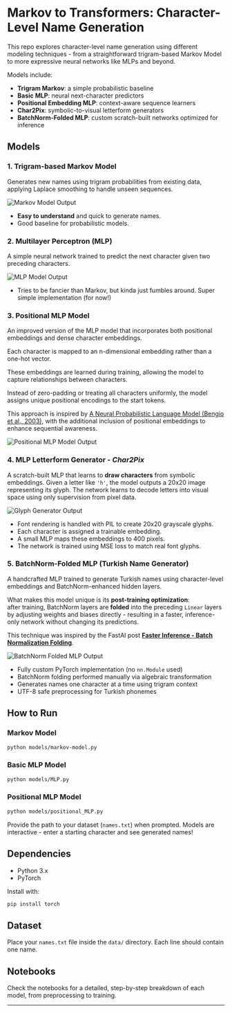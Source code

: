 # Markov to Transformers: Character-Level Name Generation

This repo explores character-level name generation using different modeling techniques - from a straightforward trigram-based Markov Model to more expressive neural networks like MLPs and beyond.

Models include:
- **Trigram Markov**: a simple probabilistic baseline
- **Basic MLP**: neural next-character predictors
- **Positional Embedding MLP**: context-aware sequence learners
- **Char2Pix**: symbolic-to-visual letterform generators
- **BatchNorm-Folded MLP**: custom scratch-built networks optimized for inference

## Models

### 1. Trigram-based Markov Model

Generates new names using trigram probabilities from existing data, applying Laplace smoothing to handle unseen sequences.

![Markov Model Output](results/markov_model.png)

- **Easy to understand** and quick to generate names.
- Good baseline for probabilistic models.

### 2. Multilayer Perceptron (MLP)

A simple neural network trained to predict the next character given two preceding characters.

![MLP Model Output](results/mlp_model.png)

- Tries to be fancier than Markov, but kinda just fumbles around. Super simple implementation (for now!)

### 3. Positional MLP Model

An improved version of the MLP model that incorporates both positional embeddings and dense character embeddings.

Each character is mapped to an n-dimensional embedding rather than a one-hot vector.

These embeddings are learned during training, allowing the model to capture relationships between characters.

Instead of zero-padding or treating all characters uniformly, the model assigns unique positional encodings to the start tokens.

This approach is inspired by [A Neural Probabilistic Language Model (Bengio et al., 2003)](https://www.jmlr.org/papers/volume3/bengio03a/bengio03a.pdf), with the additional inclusion of positional embeddings to enhance sequential awareness.

![Positional MLP Model Output](results/positional_mlp.png)

### 4. MLP Letterform Generator  -  *Char2Pix*
A scratch-built MLP that learns to **draw characters** from symbolic embeddings. Given a letter like `'h'`, the model outputs a 20x20 image representing its glyph. The network learns to decode letters into visual space using only supervision from pixel data.

![Glyph Generator Output](results/glyph_mlp.png)

- Font rendering is handled with PIL to create 20x20 grayscale glyphs.
- Each character is assigned a trainable embedding.
- A small MLP maps these embeddings to 400 pixels.
- The network is trained using MSE loss to match real font glyphs.

### 5. BatchNorm-Folded MLP (Turkish Name Generator)

A handcrafted MLP trained to generate Turkish names using character-level embeddings and BatchNorm-enhanced hidden layers.

What makes this model unique is its **post-training optimization**:  
after training, BatchNorm layers are **folded** into the preceding `Linear` layers by adjusting weights and biases directly - resulting in a faster, inference-only network without changing its predictions.

This technique was inspired by the FastAI post **[Faster Inference - Batch Normalization Folding](https://forums.fast.ai/t/faster-inference-batch-normalization-folding/69161)**.

![BatchNorm Folded MLP Output](results/batchnorm_turkish_mlp.png)

- Fully custom PyTorch implementation (no `nn.Module` used)
- BatchNorm folding performed manually via algebraic transformation
- Generates names one character at a time using trigram context
- UTF-8 safe preprocessing for Turkish phonemes


## How to Run

### Markov Model
```bash
python models/markov-model.py
```

### Basic MLP Model
```bash
python models/MLP.py
```

### Positional MLP Model
```bash
python models/positional_MLP.py
```

Provide the path to your dataset (`names.txt`) when prompted. Models are interactive - enter a starting character and see generated names!

## Dependencies
- Python 3.x
- PyTorch

Install with:

```bash
pip install torch
```

## Dataset

Place your `names.txt` file inside the `data/` directory. Each line should contain one name.

## Notebooks
Check the notebooks for a detailed, step-by-step breakdown of each model, from preprocessing to training.

---
